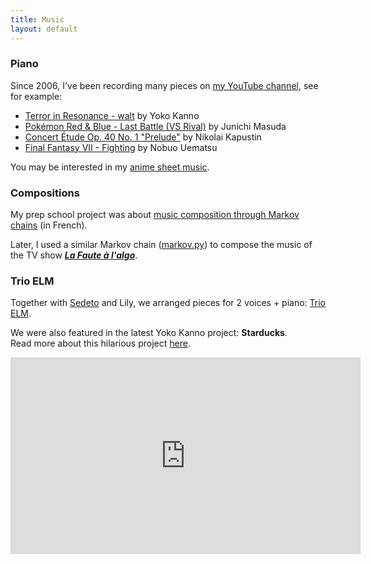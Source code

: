 ```yaml
---
title: Music
layout: default
---
```


### Piano

Since 2006, I've been recording many pieces on [my YouTube channel](https://www.youtube.com/user/Xnihpsel), see for example:

- [Terror in Resonance - walt](https://www.youtube.com/watch?v=dlg1n_jMtM0) by Yoko Kanno
- [Pokémon Red & Blue - Last Battle (VS Rival)](https://www.youtube.com/watch?v=S7fv2xgFUP8) by Junichi Masuda
- [Concert Étude Op. 40 No. 1 "Prelude"](https://www.youtube.com/watch?v=VykHhf7D6vc) by Nikolai Kapustin
- [Final Fantasy VII - Fighting](https://www.youtube.com/watch?v=kraAZIpYAEs) by Nobuo Uematsu

You may be interested in my [anime sheet music]().

### Compositions

My prep school project was about [music composition through Markov chains](https://jill-jenn.net/_static/works/un-algorithme-de-composition-musicale.pdf) (in French).

Later, I used a similar Markov chain ([markov.py](https://github.com/jilljenn/markov.py)) to compose the music of the TV show [***La Faute à l'algo***](https://fautealgo.fr).

### Trio ELM

Together with [Sedeto](https://sedeto.carrd.co/) and Lily, we arranged pieces for 2 voices + piano: [Trio ELM](https://trioelm.com/).

We were also featured in the latest Yoko Kanno project: **Starducks**.  
Read more about this hilarious project [here](https://starducks.me/howtojoin-en/).

<iframe width="560" height="315" src="https://www.youtube.com/embed/f7t36bKiymo" frameborder="0" allow="accelerometer; autoplay; encrypted-media; gyroscope; picture-in-picture" allowfullscreen></iframe>


